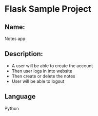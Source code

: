 # Flask Sample Project

## Name:

Notes app

## Description:

- A user will be able to create the account
- Then user logs in into website
- Then create or delete the notes
- User will be able to logout

## Language

Python

